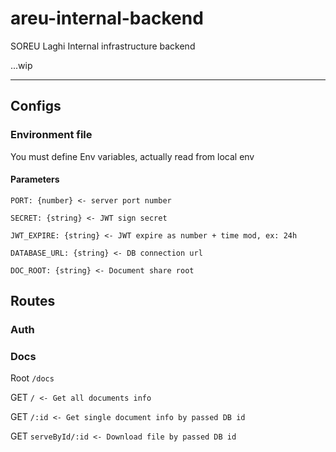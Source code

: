 # areu-internal-backend

SOREU Laghi Internal infrastructure backend

...wip

---

## Configs

### Environment file

You must define Env variables, actually read from local env

#### Parameters

`PORT: {number} <- server port number`

`SECRET: {string} <- JWT sign secret`

`JWT_EXPIRE: {string} <- JWT expire as number + time mod, ex: 24h`

`DATABASE_URL: {string} <- DB connection url`

`DOC_ROOT: {string} <- Document share root`

## Routes

### Auth

### Docs

Root `/docs`

GET `/ <- Get all documents info`

GET `/:id <- Get single document info by passed DB id`

GET `serveById/:id <- Download file by passed DB id`
